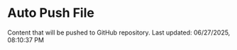 # Auto Push File

Content that will be pushed to GitHub repository.
Last updated: 06/27/2025, 08:10:37 PM